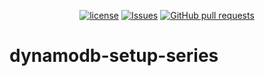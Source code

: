 <p align="center">
  <a href="https://github.com/mingyuchoo/dynamodb-setup-series/blob/main/LICENSE"><img alt="license" src="https://img.shields.io/github/license/mingyuchoo/dynamodb-setup-series"/></a>
  <a href="https://github.com/mingyuchoo/dynamodb-setup-series/issues"><img alt="Issues" src="https://img.shields.io/github/issues/mingyuchoo/dynamodb-setup-series?color=appveyor" /></a>
  <a href="https://github.com/mingyuchoo/dynamodb-setup-series/pulls"><img alt="GitHub pull requests" src="https://img.shields.io/github/issues-pr/mingyuchoo/dynamodb-setup-series?color=appveyor" /></a>
</p>

# dynamodb-setup-series
